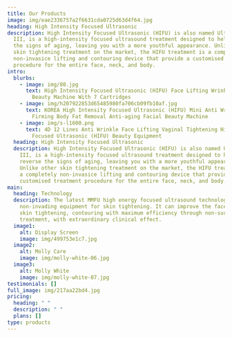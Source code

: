 ```yaml
---
title: Our Products
image: img/eae2336757a2f6631cda0725d63d4f64.jpg
heading: High Intensity Focused Ultrasonic
description: High Intensity Focused Ultrasonic (HIFU) is also named Ultraformer
  III, is a high-intensity focused ultrasound treatment designed to help reverse
  the signs of aging, leaving you with a more youthful appearance. Unlike other
  skin tightening treatment on the market, the HIFU treatment is a completely
  non-invasice lifting and contouring device that provide a customised treatment
  procedure for the entire face, neck, and body.
intro:
  blurbs:
    - image: img/80.jpg
      text: High Intensity Focused Ultrasonic (HIFU) Face Lifting Wrinkle Removal
        Beauty Machine With 7 Cartridges
    - image: img/h207922853d65485980fa706cb09fb10af.jpg
      text: KOREA High Intensity Focused Ultrasonic (HIFU) Mini Anti Wrinkle Skin
        Firming Body Fat Removal Anti-aging Facial Beauty Machine
    - image: img/s-l1600.png
      text: 4D 12 Lines Anti Wrinkle Face Lifting Vaginal Tightening High Intensity
        Focused Ultrasonic (HIFU) Beauty Equipment
  heading: High Intensity Focused Ultrasonic
  description: High Intensity Focused Ultrasonic (HIFU) is also named Ultraformer
    III, is a high-intensity focused ultrasound treatment designed to help
    reverse the signs of aging, leaving you with a more youthful appearance.
    Unlike other skin tightening treatment on the market, the HIFU treatment is
    a completely non-invasice lifting and contouring device that provide a
    customised treatment procedure for the entire face, neck, and body.
main:
  heading: Technology
  description: The latest MMFU high energy focused ultrasound technology is a
    non-invading equipment for skin tightening. It can improve the face lifting,
    skin tightening, contouring with maximum efficiency through non-surgical
    treatment, with extraordinary clinical effect.
  image1:
    alt: Display Screen
    image: img/499753e1c7.jpg
  image2:
    alt: Molly Care
    image: img/molly-white-06.jpg
  image3:
    alt: Molly White
    image: img/molly-white-07.jpg
testimonials: []
full_image: img/217aa22bd4.jpg
pricing:
  heading: " "
  description: " "
  plans: []
type: products
---
```

